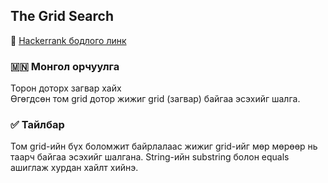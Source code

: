 ## The Grid Search
🔗 [Hackerrank бодлого линк](https://www.hackerrank.com/challenges/the-grid-search)

### 🇲🇳 Монгол орчуулга  
Торон доторх загвар хайх  
Өгөгдсөн том grid дотор жижиг grid (загвар) байгаа эсэхийг шалга.

### ✅ Тайлбар  
Том grid-ийн бүх боломжит байрлалаас жижиг grid-ийг мөр мөрөөр нь таарч байгаа эсэхийг шалгана. String-ийн substring болон equals ашиглаж хурдан хайлт хийнэ.
